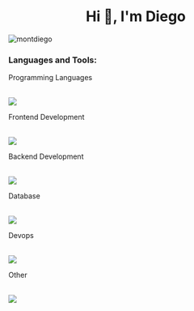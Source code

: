<h1 align="center">Hi 👋, I'm Diego</h1>

<p align="left"> <img src="https://komarev.com/ghpvc/?username=montdiego&label=Profile%20views&color=0e75b6&style=flat" alt="montdiego" /> </p>

<p align="left">
</p>

<h3 align="left">Languages and Tools:</h3>
<p align="left"> 
  <p>Programming Languages</p></br> 
  <img src="https://skillicons.dev/icons?i=cpp,javascript,python"><br>
   <p>Frontend Development</p></br> 
  <img src="https://skillicons.dev/icons?i=html,css,tailwind,nextjs"><br>
   <p>Backend Development</p></br> 
  <img src="https://skillicons.dev/icons?i=nodejs"><br>
   <p>Database</p></br> 
  <img src="https://skillicons.dev/icons?i=mongodb,mysql"><br>
   <p>Devops</p></br> 
  <img src="https://skillicons.dev/icons?i=docker,bash"><br>
   <p>Other</p></br> 
  <img src="https://skillicons.dev/icons?i=arduino,linux,git"><br>
</p>
